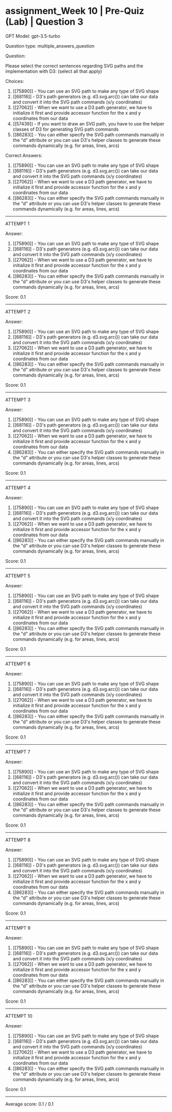 # assignment_Week 10 | Pre-Quiz (Lab) | Question 3

GPT Model: gpt-3.5-turbo

Question type: multiple_answers_question

Question:
<div><p>Please select the correct sentences regarding SVG paths and the implementation with D3: (select all that apply)</p></div>

Choices:
1. [[75890]] - You can use an SVG path to make any type of SVG shape
2. [[68116]] - D3's path generators (e.g. d3.svg.arc()) can take our data and convert it into the SVG path commands (x/y coordinates)
3. [[27062]] - When we want to use a D3 path generator, we have to initialize it first and provide accessor function for the x and y coordinates from our data
4. [[57439]] - If you want to draw an SVG path, you have to use the helper classes of D3 for generating SVG path commands
5. [[86283]] - You can either specify the SVG path commands manually in the "d" attribute or you can use D3's helper classes to generate these commands dynamically (e.g. for areas, lines, arcs)

Correct Answers:
1. [[75890]] - You can use an SVG path to make any type of SVG shape
2. [[68116]] - D3's path generators (e.g. d3.svg.arc()) can take our data and convert it into the SVG path commands (x/y coordinates)
3. [[27062]] - When we want to use a D3 path generator, we have to initialize it first and provide accessor function for the x and y coordinates from our data
5. [[86283]] - You can either specify the SVG path commands manually in the "d" attribute or you can use D3's helper classes to generate these commands dynamically (e.g. for areas, lines, arcs)

****************************************

ATTEMPT 1

Answer:
1. [[75890]] - You can use an SVG path to make any type of SVG shape
2. [[68116]] - D3's path generators (e.g. d3.svg.arc()) can take our data and convert it into the SVG path commands (x/y coordinates)
3. [[27062]] - When we want to use a D3 path generator, we have to initialize it first and provide accessor function for the x and y coordinates from our data
5. [[86283]] - You can either specify the SVG path commands manually in the "d" attribute or you can use D3's helper classes to generate these commands dynamically (e.g. for areas, lines, arcs)

Score: 0.1

--------------------

ATTEMPT 2

Answer:
1. [[75890]] - You can use an SVG path to make any type of SVG shape
2. [[68116]] - D3's path generators (e.g. d3.svg.arc()) can take our data and convert it into the SVG path commands (x/y coordinates)
3. [[27062]] - When we want to use a D3 path generator, we have to initialize it first and provide accessor function for the x and y coordinates from our data
5. [[86283]] - You can either specify the SVG path commands manually in the "d" attribute or you can use D3's helper classes to generate these commands dynamically (e.g. for areas, lines, arcs)

Score: 0.1

--------------------

ATTEMPT 3

Answer:
1. [[75890]] - You can use an SVG path to make any type of SVG shape
2. [[68116]] - D3's path generators (e.g. d3.svg.arc()) can take our data and convert it into the SVG path commands (x/y coordinates)
3. [[27062]] - When we want to use a D3 path generator, we have to initialize it first and provide accessor function for the x and y coordinates from our data
5. [[86283]] - You can either specify the SVG path commands manually in the "d" attribute or you can use D3's helper classes to generate these commands dynamically (e.g. for areas, lines, arcs)

Score: 0.1

--------------------

ATTEMPT 4

Answer:
1. [[75890]] - You can use an SVG path to make any type of SVG shape
2. [[68116]] - D3's path generators (e.g. d3.svg.arc()) can take our data and convert it into the SVG path commands (x/y coordinates)
3. [[27062]] - When we want to use a D3 path generator, we have to initialize it first and provide accessor function for the x and y coordinates from our data
5. [[86283]] - You can either specify the SVG path commands manually in the "d" attribute or you can use D3's helper classes to generate these commands dynamically (e.g. for areas, lines, arcs)

Score: 0.1

--------------------

ATTEMPT 5

Answer: 
1. [[75890]] - You can use an SVG path to make any type of SVG shape
2. [[68116]] - D3's path generators (e.g. d3.svg.arc()) can take our data and convert it into the SVG path commands (x/y coordinates)
3. [[27062]] - When we want to use a D3 path generator, we have to initialize it first and provide accessor function for the x and y coordinates from our data
5. [[86283]] - You can either specify the SVG path commands manually in the "d" attribute or you can use D3's helper classes to generate these commands dynamically (e.g. for areas, lines, arcs)

Score: 0.1

--------------------

ATTEMPT 6

Answer:
1. [[75890]] - You can use an SVG path to make any type of SVG shape
2. [[68116]] - D3's path generators (e.g. d3.svg.arc()) can take our data and convert it into the SVG path commands (x/y coordinates)
3. [[27062]] - When we want to use a D3 path generator, we have to initialize it first and provide accessor function for the x and y coordinates from our data
5. [[86283]] - You can either specify the SVG path commands manually in the "d" attribute or you can use D3's helper classes to generate these commands dynamically (e.g. for areas, lines, arcs)

Score: 0.1

--------------------

ATTEMPT 7

Answer:
1. [[75890]] - You can use an SVG path to make any type of SVG shape
2. [[68116]] - D3's path generators (e.g. d3.svg.arc()) can take our data and convert it into the SVG path commands (x/y coordinates)
3. [[27062]] - When we want to use a D3 path generator, we have to initialize it first and provide accessor function for the x and y coordinates from our data
5. [[86283]] - You can either specify the SVG path commands manually in the "d" attribute or you can use D3's helper classes to generate these commands dynamically (e.g. for areas, lines, arcs)

Score: 0.1

--------------------

ATTEMPT 8

Answer: 
1. [[75890]] - You can use an SVG path to make any type of SVG shape
2. [[68116]] - D3's path generators (e.g. d3.svg.arc()) can take our data and convert it into the SVG path commands (x/y coordinates)
3. [[27062]] - When we want to use a D3 path generator, we have to initialize it first and provide accessor function for the x and y coordinates from our data
5. [[86283]] - You can either specify the SVG path commands manually in the "d" attribute or you can use D3's helper classes to generate these commands dynamically (e.g. for areas, lines, arcs)

Score: 0.1

--------------------

ATTEMPT 9

Answer: 
1. [[75890]] - You can use an SVG path to make any type of SVG shape
2. [[68116]] - D3's path generators (e.g. d3.svg.arc()) can take our data and convert it into the SVG path commands (x/y coordinates)
3. [[27062]] - When we want to use a D3 path generator, we have to initialize it first and provide accessor function for the x and y coordinates from our data
5. [[86283]] - You can either specify the SVG path commands manually in the "d" attribute or you can use D3's helper classes to generate these commands dynamically (e.g. for areas, lines, arcs)

Score: 0.1

--------------------

ATTEMPT 10

Answer:
1. [[75890]] - You can use an SVG path to make any type of SVG shape
2. [[68116]] - D3's path generators (e.g. d3.svg.arc()) can take our data and convert it into the SVG path commands (x/y coordinates)
3. [[27062]] - When we want to use a D3 path generator, we have to initialize it first and provide accessor function for the x and y coordinates from our data
5. [[86283]] - You can either specify the SVG path commands manually in the "d" attribute or you can use D3's helper classes to generate these commands dynamically (e.g. for areas, lines, arcs)

Score: 0.1

--------------------

Average score: 0.1 / 0.1
